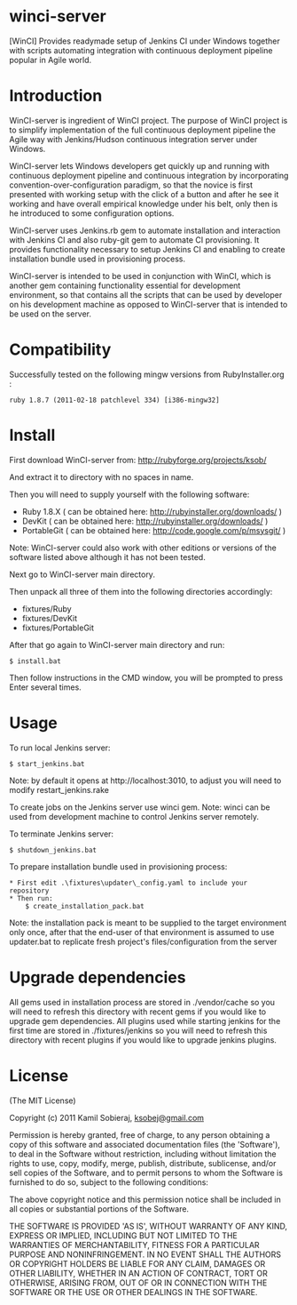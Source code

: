 winci-server
============

[WinCI] Provides readymade setup of Jenkins CI under Windows together with scripts automating integration with continuous deployment pipeline popular in Agile world.

Introduction
============

WinCI-server is ingredient of WinCI project.
The purpose of WinCI project is to simplify implementation of the full continuous deployment pipeline the Agile way with Jenkins/Hudson continuous integration server under Windows.

WinCI-server lets Windows developers get quickly up and running with continuous deployment pipeline and 
continuous integration by incorporating convention-over-configuration paradigm, so that the novice is first presented with 
working setup with the click of a button and after he see it working and have overall empirical knowledge under his belt, 
only then is he introduced to some configuration options.

WinCI-server uses Jenkins.rb gem to automate installation and interaction with Jenkins CI and also ruby-git gem to automate CI provisioning. It provides functionality necessary to setup Jenkins CI and enabling to create installation bundle used in provisioning process.

WinCI-server is intended to be used in conjunction with WinCI, which is another gem containing functionality
essential for development environment, so that contains all the scripts that can be used by developer on his development
machine as opposed to WinCI-server that is intended to be used on the server.

Compatibility
=============

Successfully tested on the following mingw versions from RubyInstaller.org :

	ruby 1.8.7 (2011-02-18 patchlevel 334) [i386-mingw32]
	
Install
=======

First download WinCI-server from: http://rubyforge.org/projects/ksob/

And extract it to directory with no spaces in name.

Then you will need to supply yourself with the following software:

  * Ruby 1.8.X   ( can be obtained here: http://rubyinstaller.org/downloads/ )
  * DevKit		 ( can be obtained here: http://rubyinstaller.org/downloads/ )
  * PortableGit  ( can be obtained here: http://code.google.com/p/msysgit/ )
  
  Note: WinCI-server could also work with other editions or versions of the software listed above although it has not been tested.

Next go to WinCI-server main directory.

Then unpack all three of them into the following directories accordingly:
	
  * fixtures/Ruby
  * fixtures/DevKit
  * fixtures/PortableGit
	
After that go again to WinCI-server main directory and run:

    $ install.bat

Then follow instructions in the CMD window, you will be prompted to press Enter several times.

Usage
=====

To run local Jenkins server:

	$ start_jenkins.bat
	
 Note: by default it opens at http://localhost:3010, to adjust you will need to modify restart_jenkins.rake

To create jobs on the Jenkins server use winci gem. 
 Note: winci can be used from development machine to control Jenkins server remotely.
	
To terminate Jenkins server:

	$ shutdown_jenkins.bat
	
To prepare installation bundle used in provisioning process:
	
	* First edit .\fixtures\updater\_config.yaml to include your repository
	* Then run: 
		$ create_installation_pack.bat
	
 Note: the installation pack is meant to be supplied to the target environment only once,
       after that the end-user of that environment is assumed to use updater.bat to replicate 
	   fresh project's files/configuration from the server
	   
Upgrade	dependencies  
====================
All gems used in installation process are stored in ./vendor/cache so you will
need to refresh this directory with recent gems if you would like to upgrade gem dependencies.
All plugins used while starting jenkins for the first time are stored in ./fixtures/jenkins so you will
need to refresh this directory with recent plugins if you would like to upgrade jenkins plugins.

License
=======

(The MIT License)

Copyright (c) 2011 Kamil Sobieraj, ksobej@gmail.com

Permission is hereby granted, free of charge, to any person obtaining
a copy of this software and associated documentation files (the
'Software'), to deal in the Software without restriction, including
without limitation the rights to use, copy, modify, merge, publish,
distribute, sublicense, and/or sell copies of the Software, and to
permit persons to whom the Software is furnished to do so, subject to
the following conditions:

The above copyright notice and this permission notice shall be
included in all copies or substantial portions of the Software.

THE SOFTWARE IS PROVIDED 'AS IS', WITHOUT WARRANTY OF ANY KIND,
EXPRESS OR IMPLIED, INCLUDING BUT NOT LIMITED TO THE WARRANTIES OF
MERCHANTABILITY, FITNESS FOR A PARTICULAR PURPOSE AND NONINFRINGEMENT.
IN NO EVENT SHALL THE AUTHORS OR COPYRIGHT HOLDERS BE LIABLE FOR ANY
CLAIM, DAMAGES OR OTHER LIABILITY, WHETHER IN AN ACTION OF CONTRACT,
TORT OR OTHERWISE, ARISING FROM, OUT OF OR IN CONNECTION WITH THE
SOFTWARE OR THE USE OR OTHER DEALINGS IN THE SOFTWARE.